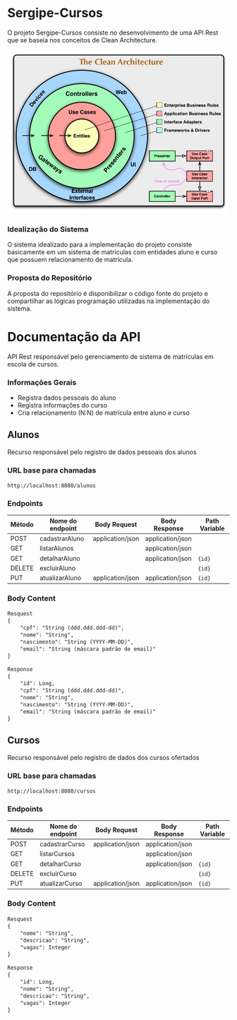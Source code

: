 # Sergipe-Cursos

O projeto Sergipe-Cursos consiste no desenvolvimento de uma API Rest que se baseia nos conceitos de Clean Architecture.

![CleanArchitecture](CleanArchitecture.jpg)


### Idealização do Sistema

O sistema idealizado para a implementação do projeto consiste basicamente em um sistema de matriculas com entidades aluno e curso que possuem relacionamento de matrícula.


### Proposta do Repositório

A proposta do repositório é disponibilizar o código fonte do projeto e compartilhar as lógicas programação utilizadas na implementação do sistema.


# Documentação da API

API Rest responsável pelo gerenciamento de sistema de matriculas em escola de cursos.


### Informações Gerais

- Registra dados pessoais do aluno
- Registra informações do curso
- Cria relacionamento (N:N) de matrícula entre aluno e curso 


## Alunos

Recurso responsável pelo registro de dados pessoais dos alunos


### URL base para chamadas

```
http://localhost:8080/alunos
```


### Endpoints

| Método | Nome do endpoint |Body Request | Body Response | Path Variable
|-----------------------------------------------------------------------------------------------------------------|-----------------------------------------------------------------------------------------------------------------|-----------------------------------------------------------------------------------------------------------------|-----------------------------------------------------------------------------------------------------------------| -----------------------------------------------------------------------------------------------------------------|
| POST | cadastrarAluno |application/json | application/json | |
| GET | listarAlunos | |  application/json | |
| GET | detalharAluno  | | application/json | ```{id}``` |
| DELETE | excluirAluno |  | | ```{id}```  |
| PUT | atualizarAluno | application/json | application/json | ```{id}```  |


### Body Content
```
Resquest
{
    "cpf": "String (ddd.ddd.ddd-dd)",
    "nome": "String",
    "nascimento": "String (YYYY-MM-DD)",
    "email": "String (máscara padrão de email)"
}
```
```
Response
{
    "id": Long,
    "cpf": "String (ddd.ddd.ddd-dd)",
    "nome": "String",
    "nascimento": "String (YYYY-MM-DD)",
    "email": "String (máscara padrão de email)"
}
```


## Cursos

Recurso responsável pelo registro de dados dos cursos ofertados


### URL base para chamadas

```
http://localhost:8080/cursos
```


### Endpoints

| Método | Nome do endpoint |Body Request | Body Response | Path Variable
|-----------------------------------------------------------------------------------------------------------------|-----------------------------------------------------------------------------------------------------------------|-----------------------------------------------------------------------------------------------------------------|-----------------------------------------------------------------------------------------------------------------| -----------------------------------------------------------------------------------------------------------------|
| POST | cadastrarCurso |application/json | application/json | |
| GET | listarCursos | |  application/json | |
| GET | detalharCurso  | | application/json | ```{id}``` |
| DELETE | excluirCurso |  | | ```{id}```  |
| PUT | atualizarCurso | application/json | application/json | ```{id}```  |


### Body Content
```
Resquest
{
    "nome": "String",
    "descricao": "String",
    "vagas": Integer
}
```
```
Response
{
    "id": Long,
    "nome": "String",
    "descricao": "String",
    "vagas": Integer
}
```
